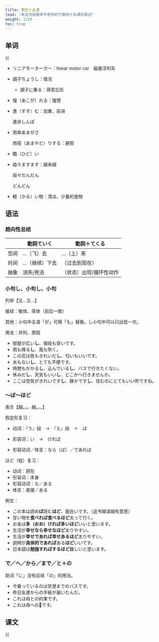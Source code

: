 ```yaml
---
title: 第四十五课
lead: "本文内容是饼干老师初下第四十五课的笔记"
weight: 1220
toc: true
---
```


## 单词

{{<audio src="https://tellyouwhat-static-1251995834.cos.ap-chongqing.myqcloud.com/audios/cs_danci/45第四十五课.mp3">}}

- リニアモーターカー：linear motor car　磁悬浮列车

- 調子ちょうし：情况

  - 調子に乗る：得意忘形

- 憧（あこが）れる：憧憬

- 進（すす）む：加重、前进

  進歩しんぽ

- 雨傘あまがさ

  雨宿（あまやど）りする：避雨

- 酷（ひど）い

- 益々ますます：越来越

  段々だんだん

  どんどん

- 軽（かる）い物：清淡、少量的食物

## 语法

### 趋向性总结

|      | 動詞ていく      | 動詞＋てくる            |
| ---- | --------------- | ----------------------- |
| 空间 | ...（飞）去     | ...（上）来             |
| 时间 | ...（继续）下去 | （过去到现在）          |
| 抽象 | 消失/死去       | （状态）出现/循环性动作 |

### 小句し、小句し、小句

列举【又...又...】

接续：敬体、简体（前后一致）

其他：小句中主语「が」可用「も」替换。し小句中可以只出现一次。

用法：并列、原因

- 部屋が広い**し**、値段も安いです。
- 雨も降る**し**、風も吹く。
- この花は色もきれいだ**し**、匂いもいいです。
- 水もない**し**、とても不便です。
- 時間もかかる**し**、込んでいる**し**、バスで行きたくない。
- 休みだ**し**、天気もいい**し**、どこかへ行きませんか。
- ここは空気がきれいです**し**、静かです**し**、住むのにとてもいい所ですね。

### ～ば～ほど

表示【越。。。越。。。】

假定形复习：

- 动词：『う』段　→　『え』段　＋　ば

- 形容词：い　→　ければ

- 形容动词／体言：なら（ば）／であれば

ほど（程）复习：

- 动词：原形
- 形容词：本身
- 形容动词：な／ある
- 体言：直接／ある

例文：

- この本は読め**ば**読む**ほど**、面白いです。（这书越读越有意思）
- 甘い物を**食べれば食べるほど**太って行く。
- お金は**多（おお）ければ多いほど**いいと思います。
- 生活が**幸せなら幸せなほど**太りやすい。
- 生活が**幸せであれば幸せあるほど**太りやすい。
- 説明が**具体的であれば**ある**ほど**いいです。
- 日本語は**勉強すればするほど**難しいと思います。

 ### で／ヘ／から／まで／と＋の

助词「に」没有后续「の」的用法。

- 今乗っているのは空港までのバスです。
- 昨日友達からの手紙が届いたんだ。
- これは母との約束です。
- これは母への🎁です。

## 课文

{{<audio src="https://tellyouwhat-static-1251995834.cos.ap-chongqing.myqcloud.com/audios/cs_kewen/43-48课 新标日初级课文/Lesson45.mp3">}}
